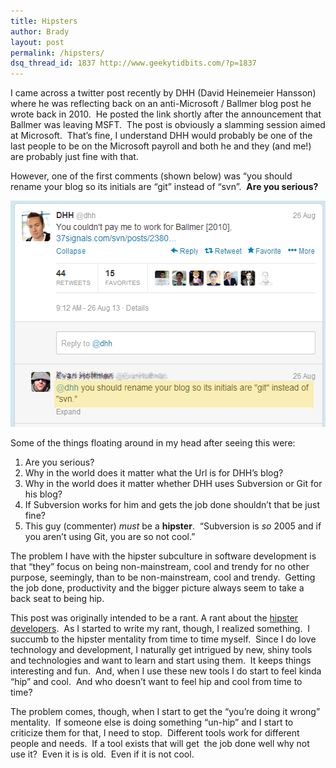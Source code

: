 ```yaml
---
title: Hipsters
author: Brady
layout: post
permalink: /hipsters/
dsq_thread_id: 1837 http://www.geekytidbits.com/?p=1837
---
```

I came across a twitter post recently by DHH (David Heinemeier Hansson) where he was reflecting back on an anti-Microsoft / Ballmer blog post he wrote back in 2010.  He posted the link shortly after the announcement that Ballmer was leaving MSFT.  The post is obviously a slamming session aimed at Microsoft.  That&#8217;s fine, I understand DHH would probably be one of the last people to be on the Microsoft payroll and both he and they (and me!) are probably just fine with that.

However, one of the first comments (shown below) was &#8220;you should rename your blog so its initials are &#8220;git&#8221; instead of &#8220;svn&#8221;.  **Are you serious?**

[<img class="size-full wp-image-1839 alignnone" alt="ddh_git_svn" src="/media/ddh_git_svn1.png" width="532" height="362" />][1]

Some of the things floating around in my head after seeing this were:

  1. Are you serious?
  2. Why in the world does it matter what the Url is for DHH&#8217;s blog?
  3. Why in the world does it matter whether DHH uses Subversion or Git for his blog?
  4. If Subversion works for him and gets the job done shouldn&#8217;t that be just fine?
  5. This guy (commenter) *must* be a **hipster**.  &#8220;Subversion is *so* 2005 and if you aren&#8217;t using Git, you are so not cool.&#8221;

The problem I have with the hipster subculture in software development is that &#8220;they&#8221; focus on being non-mainstream, cool and trendy for no other purpose, seemingly, than to be non-mainstream, cool and trendy.  Getting the job done, productivity and the bigger picture always seem to take a back seat to being hip.

This post was originally intended to be a rant. A rant about the <a href="http://www.petrikainulainen.net/software-development/technology-evaluation/the-way-of-the-hipster/" target="_blank">hipster developers</a>.  As I started to write my rant, though, I realized something.  I succumb to the hipster mentality from time to time myself.  Since I do love technology and development, I naturally get intrigued by new, shiny tools and technologies and want to learn and start using them.  It keeps things interesting and fun.  And, when I use these new tools I do start to feel kinda &#8220;hip&#8221; and cool.  And who doesn&#8217;t want to feel hip and cool from time to time?

The problem comes, though, when I start to get the &#8220;you&#8217;re doing it wrong&#8221; mentality.  If someone else is doing something &#8220;un-hip&#8221; and I start to criticize them for that, I need to stop.  Different tools work for different people and needs.  If a tool exists that will get  the job done well why not use it?  Even it is is old.  Even if it is not cool.

&nbsp;

 [1]: /media/ddh_git_svn1.png
